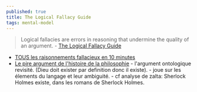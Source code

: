 ```yaml
---
published: true
title: The Logical Fallacy Guide
tags: mental-model
---
```

> Logical fallacies are errors in reasoning that undermine the quality of an argument. - [The Logical Fallacy Guide](https://sahilbloom.substack.com/p/the-logical-fallacy-guide?s=r#details)

- [TOUS les raisonnements fallacieux en 10 minutes](https://www.youtube.com/watch?v=3brE46isq5A)
- [Le pire argument de l'histoire de la philosophie](https://www.youtube.com/watch?v=zf0KkTpiUzc) - l'argument ontologique revisité. (Dieu doit exister par definition donc il existe). - joue sur les élements du langage et leur ambiguité. - cf analyse de zalta: Sherlock Holmes existe, dans les romans de Sherlock Holmes.

